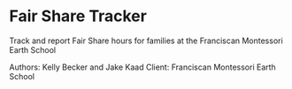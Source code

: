 Fair Share Tracker
==================

Track and report Fair Share hours for families at the Franciscan Montessori Earth School

Authors:  Kelly Becker and Jake Kaad
Client: Franciscan Montessori Earth School
